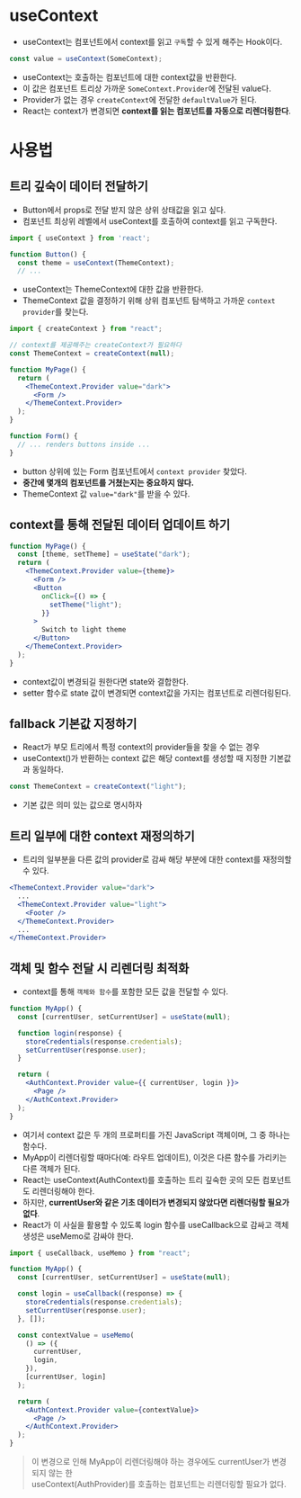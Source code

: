 # useContext

- useContext는 컴포넌트에서 context를 읽고 `구독`할 수 있게 해주는 Hook이다.

```jsx
const value = useContext(SomeContext);
```

- useContext는 호출하는 컴포넌트에 대한 context값을 반환한다.
- 이 값은 컴포넌트 트리상 가까운 `SomeContext.Provider`에 전달된 value다.
- Provider가 없는 경우 `createContext`에 전달한 `defaultValue`가 된다.
- React는 context가 변경되면 **context를 읽는 컴포넌트를 자동으로 리렌더링한다**.

# 사용법

## 트리 깊숙이 데이터 전달하기

- Button에서 props로 전달 받지 않은 상위 상태값을 읽고 싶다.
- 컴포넌트 최상위 레벨에서 useContext를 호출하여 context를 읽고 구독한다.

```jsx
import { useContext } from 'react';

function Button() {
  const theme = useContext(ThemeContext);
  // ...
```

- useContext는 ThemeContext에 대한 값을 반환한다.
- ThemeContext 값을 결정하기 위해 상위 컴포넌트 탐색하고 가까운 `context provider`를 찾는다.

```jsx
import { createContext } from "react";

// context를 제공해주는 createContext가 필요하다
const ThemeContext = createContext(null);

function MyPage() {
  return (
    <ThemeContext.Provider value="dark">
      <Form />
    </ThemeContext.Provider>
  );
}

function Form() {
  // ... renders buttons inside ...
}
```

- button 상위에 있는 Form 컴포넌트에서 `context provider` 찾았다.
- **중간에 몇개의 컴포넌트를 거쳤는지는 중요하지 않다.**
- ThemeContext 값 `value="dark"`를 받을 수 있다.

## context를 통해 전달된 데이터 업데이트 하기

```jsx
function MyPage() {
  const [theme, setTheme] = useState("dark");
  return (
    <ThemeContext.Provider value={theme}>
      <Form />
      <Button
        onClick={() => {
          setTheme("light");
        }}
      >
        Switch to light theme
      </Button>
    </ThemeContext.Provider>
  );
}
```

- context값이 변경되길 원한다면 state와 결합한다.
- setter 함수로 state 값이 변경되면 context값을 가지는 컴포넌트로 리렌더링된다.

## fallback 기본값 지정하기

- React가 부모 트리에서 특정 context의 provider들을 찾을 수 없는 경우
- useContext()가 반환하는 context 값은 해당 context를 생성할 때 지정한 기본값과 동일하다.

```jsx
const ThemeContext = createContext("light");
```

- 기본 값은 의미 있는 값으로 명시하자

## 트리 일부에 대한 context 재정의하기

- 트리의 일부분을 다른 값의 provider로 감싸 해당 부분에 대한 context를 재정의할 수 있다.

```jsx
<ThemeContext.Provider value="dark">
  ...
  <ThemeContext.Provider value="light">
    <Footer />
  </ThemeContext.Provider>
  ...
</ThemeContext.Provider>
```

## 객체 및 함수 전달 시 리렌더링 최적화

- context를 통해 `객체와 함수`를 포함한 모든 값을 전달할 수 있다.

```jsx
function MyApp() {
  const [currentUser, setCurrentUser] = useState(null);

  function login(response) {
    storeCredentials(response.credentials);
    setCurrentUser(response.user);
  }

  return (
    <AuthContext.Provider value={{ currentUser, login }}>
      <Page />
    </AuthContext.Provider>
  );
}
```

- 여기서 context 값은 두 개의 프로퍼티를 가진 JavaScript 객체이며, 그 중 하나는 함수다.
- MyApp이 리렌더링할 때마다(예: 라우트 업데이트), 이것은 다른 함수를 가리키는 다른 객체가 된다.
- React는 useContext(AuthContext)를 호출하는 트리 깊숙한 곳의 모든 컴포넌트도 리렌더링해야 한다.
- 하지만, **currentUser와 같은 기초 데이터가 변경되지 않았다면 리렌더링할 필요가 없다**.
- React가 이 사실을 활용할 수 있도록 login 함수를 useCallback으로 감싸고 객체 생성은 useMemo로 감싸야 한다.

```jsx
import { useCallback, useMemo } from "react";

function MyApp() {
  const [currentUser, setCurrentUser] = useState(null);

  const login = useCallback((response) => {
    storeCredentials(response.credentials);
    setCurrentUser(response.user);
  }, []);

  const contextValue = useMemo(
    () => ({
      currentUser,
      login,
    }),
    [currentUser, login]
  );

  return (
    <AuthContext.Provider value={contextValue}>
      <Page />
    </AuthContext.Provider>
  );
}
```

> 이 변경으로 인해 MyApp이 리렌더링해야 하는 경우에도 currentUser가 변경되지 않는 한  
> useContext(AuthProvider)를 호출하는 컴포넌트는 리렌더링할 필요가 없다.

